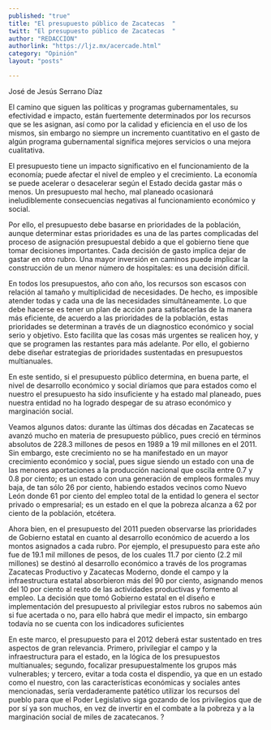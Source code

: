 ```yaml
---
published: "true"
title: "El presupuesto público de Zacatecas  "
twitt: "El presupuesto público de Zacatecas  "
author: "REDACCION"
authorlink: "https://ljz.mx/acercade.html"
category: "Opinión"
layout: "posts"

---
```



  José de Jesús Serrano Díaz



El camino que siguen las políticas y programas gubernamentales, su efectividad e impacto, están fuertemente determinados por los recursos que se les asignan, así como por la calidad y eficiencia en el uso de los mismos, sin embargo no siempre un incremento cuantitativo en el gasto de algún programa gubernamental significa mejores servicios o una mejora cualitativa.  

  El presupuesto tiene un impacto significativo en el funcionamiento de la economía; puede afectar el nivel de empleo y el crecimiento. La economía se puede acelerar o desacelerar según el Estado decida gastar más o menos. Un presupuesto mal hecho, mal planeado ocasionará ineludiblemente consecuencias negativas al funcionamiento económico y social.



  Por ello, el presupuesto debe basarse en prioridades de la población, aunque determinar estas prioridades es una de las partes complicadas del proceso de asignación presupuestal debido a que el gobierno tiene que tomar decisiones importantes. Cada decisión de gasto implica dejar de gastar en otro rubro. Una mayor inversión en caminos puede implicar la construcción de un menor número de hospitales: es una decisión difícil.



  En todos los presupuestos, año con año, los recursos son escasos con relación al tamaño y multiplicidad de necesidades. De hecho, es imposible atender todas y cada una de las necesidades simultáneamente. Lo que debe hacerse es tener un plan de acción para satisfacerlas de la manera más eficiente, de acuerdo a las prioridades de la población, estas prioridades se determinan a través de un diagnostico económico y social serio y objetivo. Esto facilita que las cosas más urgentes se realicen hoy, y que se programen las restantes para más adelante. Por ello, el gobierno debe diseñar estrategias de prioridades sustentadas en presupuestos multianuales.



  En este sentido, si el presupuesto público determina, en buena parte, el nivel de desarrollo económico y social diríamos que para estados como el nuestro el presupuesto ha sido insuficiente y ha estado mal planeado, pues nuestra entidad no ha logrado despegar de su atraso económico y marginación social.



  Veamos algunos datos: durante las últimas dos décadas en Zacatecas se avanzó mucho en materia de presupuesto público, pues creció en términos absolutos de 228.3 millones de pesos en 1989 a 19 mil millones en el 2011. Sin embargo, este crecimiento no se ha manifestado en un mayor crecimiento económico y social, pues sigue siendo un estado con una de las menores aportaciones a la producción nacional que oscila entre 0.7 y 0.8 por ciento; es un estado con una generación de empleos formales muy baja, de tan sólo 26 por ciento, habiendo estados vecinos como Nuevo León donde 61 por ciento del empleo total de la entidad lo genera el sector privado o empresarial; es un estado en el que la pobreza alcanza a 62 por ciento de la población, etcétera.



  Ahora bien, en el presupuesto del 2011 pueden observarse las prioridades de Gobierno estatal en cuanto al desarrollo económico de acuerdo a los montos asignados a cada rubro. Por ejemplo, el presupuesto para este año fue de 19.1 mil millones de pesos, de los cuales 11.7 por ciento (2.2 mil millones) se destinó al desarrollo económico a través de los programas Zacatecas Productivo y Zacatecas Moderno, donde el campo y la infraestructura estatal absorbieron más del 90 por ciento, asignando menos del 10 por ciento al resto de las actividades productivas y fomento al empleo. La decisión que tomó Gobierno estatal en el diseño e implementación del presupuesto al privilegiar estos rubros no sabemos aún si fue acertada o no, para ello habrá que medir el impacto, sin embargo todavía no se cuenta con los indicadores suficientes



  En este marco, el presupuesto para el 2012 deberá estar sustentado en tres aspectos de gran relevancia. Primero, privilegiar el campo y la infraestructura para el estado, en la lógica de los presupuestos multianuales; segundo, focalizar presupuestalmente los grupos más vulnerables; y tercero, evitar a toda costa el dispendio, ya que en un estado como el nuestro, con las características económicas y sociales antes mencionadas, sería verdaderamente patético utilizar los recursos del pueblo para que el Poder Legislativo siga gozando de los privilegios que de por sí ya son muchos, en vez de invertir en el combate a la pobreza y a la marginación social de miles de zacatecanos. ?

